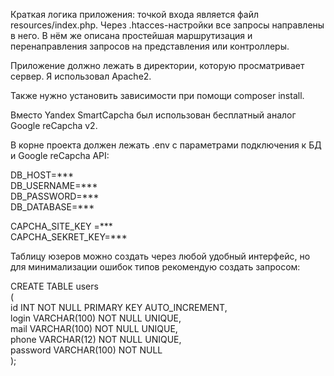 
Краткая логика приложения: точкой входа является файл resources/index.php. Через .htacces-настройки все запросы направлены в него. В нём же описана простейшая маршрутизация и перенаправления запросов на представления или контроллеры. 

Приложение должно лежать в директории, которую просматривает сервер. Я использовал Apache2.

Также нужно установить зависимости при помощи composer install.

Вместо Yandex SmartCapcha был использован бесплатный аналог Google reCapcha v2.

В корне проекта должен лежать .env с параметрами подключения к БД и Google reCapcha API:

DB_HOST=***  
DB_USERNAME=***   
DB_PASSWORD=***  
DB_DATABASE=***  


CAPCHA_SITE_KEY =***  
CAPCHA_SEKRET_KEY=***  

Таблицу юзеров можно создать через любой удобный интерфейс, но для минимализации ошибок типов рекомендую создать запросом: 

CREATE TABLE users  
(  
    id INT NOT NULL PRIMARY KEY AUTO_INCREMENT,  
    login VARCHAR(100) NOT NULL UNIQUE,  
    mail VARCHAR(100) NOT NULL UNIQUE,  
    phone VARCHAR(12) NOT NULL UNIQUE,  
    password VARCHAR(100) NOT NULL  
);  
